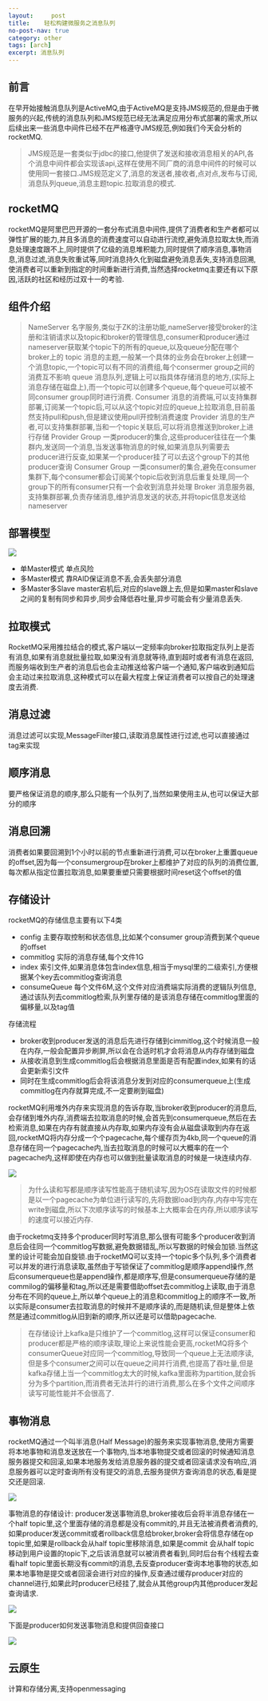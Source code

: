 ```yaml
---
layout:     post
title:    轻松构建微服务之消息队列
no-post-nav: true
category: other
tags: [arch]
excerpt: 消息队列
---
```


## 前言

在早开始接触消息队列是ActiveMQ,由于ActiveMQ是支持JMS规范的,但是由于微服务的兴起,传统的消息队列和JMS规范已经无法满足应用分布式部署的需求,所以后续出来一些消息中间件已经不在严格遵守JMS规范,例如我们今天会分析的rocketMQ.

> JMS规范是一套类似于jdbc的接口,他提供了发送和接收消息相关的API,各个消息中间件都会实现该api,这样在使用不同厂商的消息中间件的时候可以使用同一套接口.JMS规范定义了,消息的发送者,接收者,点对点,发布与订阅,消息队列queue,消息主题topic.拉取消息的模式.

## rocketMQ

rocketMQ是阿里巴巴开源的一套分布式消息中间件,提供了消费者和生产者都可以弹性扩展的能力,并且多消息的消费速度可以自动进行流控,避免消息拉取太快,而消息处理速度跟不上,同时提供了亿级的消息堆积能力,同时提供了顺序消息,事物消息,消息过滤,消息失败重试等,同时消息持久化到磁盘避免消息丢失,支持消息回溯,使消费者可以重新到指定的时间重新进行消费,当然选择rocketmq主要还有以下原因,活跃的社区和经历过双十一的考验.

## 组件介绍

> NameServer  名字服务,类似于ZK的注册功能,nameServer接受broker的注册和注销请求以及topic和broker的管理信息,consumer和producer通过nameserver获取某个topic下的所有的queue,以及queue分配在哪个broker上的
> topic 消息的主题,一般某一个具体的业务会在broker上创建一个消息topic,一个topic可以有不同的消费组,每个consermer group之间的消费互不影响
> queue 消息队列,逻辑上可以指具体存储消息的地方,(实际上消息存储在磁盘上),而一个topic可以创建多个queue,每个queue可以被不同consumer group同时进行消费.
> Consumer 消息的消费端,可以支持集群部署,订阅某一个topic后,可以从这个topic对应的queue上拉取消息,目前虽然支持pull和push,但是建议使用pull开控制消费速度
> Provider 消息的生产者,可以支持集群部署,当和一个topic关联后,可以将消息推送到broker上进行存储
> Provider Group 一类producer的集合,这些producer往往在一个集群内,发送同一个消息,当发送事物消息的时候,如果消息队列需要去producer进行反查,如果某一个producer挂了可以去这个group下的其他producer查询
> Consumer Group 一类consumer的集合,避免在consumer集群下,每个consumer都会订阅某个topic后收到消息后重复处理,同一个group下的所有consumer只有一个会收到消息并处理
> Broker 消息服务器,支持集群部署,负责存储消息,维护消息发送的状态,并将topic信息发送给nameserver

## 部署模型

![](https://pigpdong.github.io/assets/images/2019/mq/bushu.png)

- 单Master模式  单点风险
- 多Master模式  靠RAID保证消息不丢,会丢失部分消息
- 多Master多Slave master宕机后,对应的slave跟上去,但是如果master和slave之间的复制有同步和异步,同步会降低吞吐量,异步可能会有少量消息丢失.

## 拉取模式

RocketMQ采用推拉结合的模式,客户端以一定频率向broker拉取指定队列上是否有消息,如果有消息就批量拉取,如果没有消息就等待,直到超时或者有消息在返回,而服务端收到生产者的消息后也会主动推送给客户端一个通知,客户端收到通知后会主动过来拉取消息,这种模式可以在最大程度上保证消费者可以按自己的处理速度去消费.

## 消息过滤

消息过滤可以实现,MessageFilter接口,读取消息属性进行过滤,也可以直接通过tag来实现

## 顺序消息

要严格保证消息的顺序,那么只能有一个队列了,当然如果使用主从,也可以保证大部分的顺序

## 消息回溯

消费者如果要回溯到1个小时以前的节点重新进行消费,可以在broker上重置queue的offset,因为每一个consumergroup在broker上都维护了对应的队列的消费位置,每次都从指定位置拉取消息,如果要重塑只需要根据时间reset这个offset的值


## 存储设计

rocketMQ的存储信息主要有以下4类
- config 主要存取控制和状态信息,比如某个consumer group消费到某个queue的offset
- commitlog 实际的消息存储,每个文件1G
- index 索引文件,如果消息体包含index信息,相当于mysql里的二级索引,方便根据某个key去commitlog查询消息
- consumeQueue 每个文件6M,这个文件对应消费端实际消费的逻辑队列信息,通过该队列去commitlog检索,队列里存储的是该消息存储在commitlog里面的偏移量,以及tag值

存储流程
- broker收到producer发送的消息后先进行存储到cimmitlog,这个时候消息一般在内存,一般会配置异步刷屏,所以会在合适时机才会将消息从内存存储到磁盘
- 从接收消息到生成commitlog后会根据消息里面是否有配置index,如果有的话会更新索引文件
- 同时在生成commitlog后会将该消息分发到对应的consumerqueue上(生成commitlog在内存就算完成,不一定要刷到磁盘)

rocketMQ利用堆外内存来实现消息的告诉存取,当broker收到producer的消息后,会存储到堆外内存,消费端去拉取消息的时候,会首先到consumerqueue,然后在去检索消息,如果在内存有就直接从内存取,如果内存没有会从磁盘读取到内存在返回,rocketMQ将内存分成一个个pagecache,每个缓存页为4kb,同一个queue的消息存储在同一个pagecache内,当去拉取消息的时候可以大概率的在一个pagecache内,这样即使在内存也可以做到批量读取消息的时候是一块连续内存.

![](https://pigpdong.github.io/assets/images/2019/mq/mappedbuffer.jpg)

> 为什么读和写都是顺序读写性能高于随机读写,因为OS在读取文件的时候都是以一个pagecache为单位进行读写的,先将数据load到内存,内存中写完在write到磁盘,所以下次顺序读写的时候基本上大概率会在内存,所以顺序读写的速度可以接近内存.

由于rocketmq支持多个producer同时写消息,那么很有可能多个producer收到消息后会往同一个commitlog写数据,避免数据错乱,所以写数据的时候会加锁.当然这里的设计可能会加自旋锁.由于rocketMQ可以支持一个topic多个队列,多个消费者可以并发的进行消息读取,虽然由于写锁保证了commitlog是顺序append操作,然后consumerqueue也是append操作,都是顺序写,但是consumerqueue存储的是commilog的偏移量和tag,所以还是需要借助offset去commitlog上读取,由于消息分布在不同的queue上,所以单个queue上的消息和commitlog上的顺序不一致,所以实际是consumer去拉取消息的时候并不是顺序读的,而是随机读,但是整体上依然是通过commitlog从旧到新的顺序,所以还是可以借助pagecache.

> 在存储设计上kafka是只维护了一个commitlog,这样可以保证consumer和producer都是严格的顺序读取,理论上来说性能会更高,rocketMQ将多个consumerQueue对应同一个commitlog,导致同一个queue上无法顺序读,但是多个consumer之间可以在queue之间并行消费,也提高了吞吐量,但是kafka存储上当一个commitlog太大的时候,kafka里面称为partition,就会拆分为多个partition,而消费者无法并行的进行消费,那么在多个文件之间顺序读写可能性能并不会很高了.


## 事物消息

rocketMQ通过一个叫半消息(Half Message)的服务来实现事物消息,使用方需要将本地事物和消息发送放在一个事物内,当本地事物提交或者回滚的时候通知消息服务器提交和回滚,如果本地服务发给消息服务器的提交或者回滚请求没有响应,消息服务器可以定时查询所有没有提交的消息,去服务提供方查询消息的状态,看是提交还是回滚.

![](https://pigpdong.github.io/assets/images/2019/mq/tc.jpg)


事物消息的存储设计: producer发送事物消息,broker接收后会将半消息存储在一个half topic里,这个里面存储的消息都是没有commit的,并且无法被消费者消费的,如果producer发送commit或者rollback信息给broker,broker会将信息存储在op topic里,如果是rollback会从half topic里移除消息,如果是commit 会从half topic移动到用户设置的topic下,之后该消息就可以被消费者看到,同时后台有个线程去查看half topic里面长期没有commit的消息,去反查producer查询本地事物的状态,如果本地事物是提交或者回滚会进行对应的操作,反查通过缓存producer对应的channel进行,如果此时producer已经挂了,就会从其他group内其他producer发起查询请求.

![](https://pigpdong.github.io/assets/images/2019/mq/tcstore.jpg)


下面是producer如何发送事物消息和提供回查接口

![](https://pigpdong.github.io/assets/images/2019/mq/tcuse.jpg)


## 云原生

计算和存储分离,支持openmessaging

